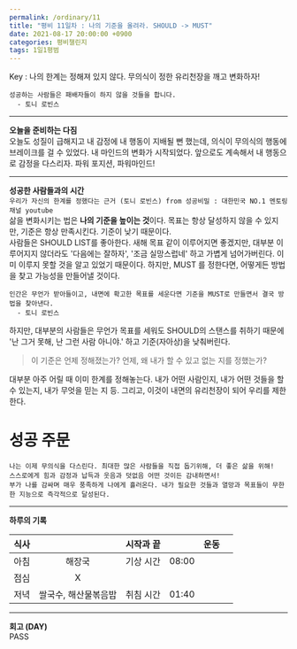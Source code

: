 ```yaml
---
permalink: /ordinary/11
title: "평비 11일차 : 나의 기준을 올려라. SHOULD -> MUST"
date: 2021-08-17 20:00:00 +0900
categories: 평비챌린지
tags: 1일1평범
---  
```

Key : 나의 한계는 정해져 있지 않다. 무의식이 정한 유리천장을 깨고 변화하자!
```
성공하는 사람들은 패배자들이 하지 않을 것들을 합니다.
  - 토니 로빈스
```

---
**오늘을 준비하는 다짐**  
오늘도 성질이 급해지고 내 감정에 내 행동이 지배될 뻔 했는데, 의식이 무의식의 행동에 브레이크를 걸 수 있었다. 내 마인드의 변화가 시작되었다. 앞으로도 계속해서 내 행동으로 감정을 다스리자. 파워 포지션, 파워마인드!

---
**성공한 사람들과의 시간**  
`우리가 자신의 한계를 정했다는 근거 (토니 로빈스) from 성공비밀 : 대한민국 NO.1 멘토링 채널 youtube`  
삶을 변화시키는 법은 **나의 기준을 높이는 것**이다. 목표는 항상 달성하지 않을 수 있지만, 기준은 항상 만족시킨다. 기준이 낮기 때문이다.  
사람들은 SHOULD LIST를 좋아한다. 새해 목표 같이 이루어지면 좋겠지만, 대부분 이루어지지 않더라도 '다음에는 잘하자', '조금 실망스럽네' 하고 가볍게 넘어가버린다. 이미 이루지 못할 것을 알고 있었기 때문이다. 하지만, MUST 를 정한다면, 어떻게든 방법을 찾고 가능성을 만들어낼 것이다.

```
인간은 무언가 받아들이고, 내면에 확고한 목표를 세운다면 기준을 MUST로 만들면서 결국 방법을 찾아낸다.
  - 토니 로빈스
```

하지만, 대부분의 사람들은 무언가 목표를 세워도 SHOULD의 스탠스를 취하기 때문에 '난 그거 못해, 난 그런 사람 아니야.' 하고 기준(자아상)을 낮춰버린다.  
> 이 기준은 언제 정해졌는가? 언제, 왜 내가 할 수 있고 없는 지를 정했는가?  

대부분 아주 어릴 때 이미 한계를 정해놓는다. 내가 어떤 사람인지, 내가 어떤 것들을 할 수 있는지, 내가 무엇을 믿는 지 등. 그리고, 이것이 내면의 유리천장이 되어 우리를 제한한다.  

# 성공 주문
```
나는 이제 무의식을 다스린다. 최대한 많은 사람들을 직접 돕기위해, 더 좋은 삶을 위해!
스스로에게 힘과 감정과 납득과 웃음과 덧없음 어떤 것이든 감내하면서!
부가 나를 감싸며 매우 풍족하게 나에게 흘러온다. 내가 필요한 것들과 열망과 목표들이 무한한 지능으로 즉각적으로 달성된다.
```

---
**하루의 기록**  

| 식사 |  | 시작과 끝 |  | 운동 |  |
|:----:|:----:|:----:|:----:|:----:|:----:|
| 아침 | 해장국 | 기상 시간 | 08:00 |  |  |
| 점심 | X |  |  |  |  |
| 저녁 | 쌀국수, 해산물볶음밥 | 취침 시간 | 01:40 |  |  |

---
**회고 (DAY)**  
PASS